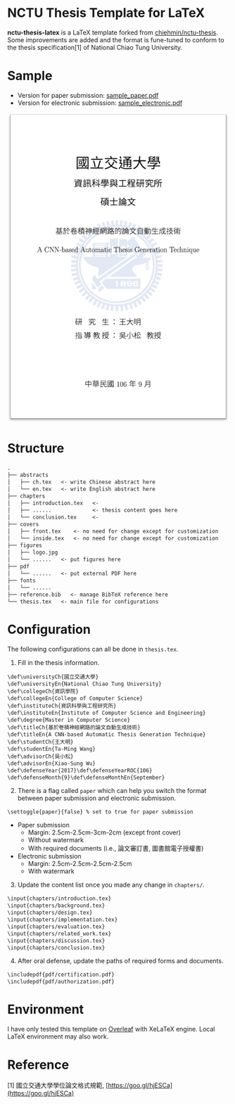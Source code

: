 NCTU Thesis Template for LaTeX
==============================

**nctu-thesis-latex** is a LaTeX template forked from [chiehmin/nctu-thesis](https://github.com/chiehmin/nctu-thesis). Some improvements are added and the format is fune-tuned to conform to the thesis specification[1] of National Chiao Tung University.

# Sample

- Version for paper submission: [sample_paper.pdf](sample_paper.pdf)
- Version for electronic submission: [sample_electronic.pdf](sample_electronic.pdf)

![](sample.png)

# Structure

```
.
├── abstracts
│   ├── ch.tex   <- write Chinese abstract here
│   └── en.tex   <- write English abstract here
├── chapters
│   ├── introduction.tex   <-
│   ├── ......             <- thesis content goes here
│   └── conclusion.tex     <-
├── covers
│   ├── front.tex    <- no need for change except for customization
│   └── inside.tex   <- no need for change except for customization
├── figures
│   ├── logo.jpg
│   └── ......   <- put figures here
├── pdf
│   └── ......   <- put external PDF here
├── fonts
│   └── ......
├── reference.bib   <- manage BibTeX reference here
└── thesis.tex   <- main file for configurations
```

# Configuration

The following configurations can all be done in `thesis.tex`.

1. Fill in the thesis information.

```
\def\universityCh{國立交通大學}
\def\universityEn{National Chiao Tung University}
\def\collegeCh{資訊學院}
\def\collegeEn{College of Computer Science}
\def\instituteCh{資訊科學與工程研究所}
\def\instituteEn{Institute of Computer Science and Engineering}
\def\degree{Master in Computer Science}
\def\titleCh{基於卷積神經網路的論文自動生成技術}
\def\titleEn{A CNN-based Automatic Thesis Generation Technique}
\def\studentCh{王大明}
\def\studentEn{Ta-Ming Wang}
\def\advisorCh{吳小松}
\def\advisorEn{Xiao-Sung Wu}
\def\defenseYear{2017}\def\defenseYearROC{106}
\def\defenseMonth{9}\def\defenseMonthEn{September}
```

2. There is a flag called `paper` which can help you switch the format between paper submission and electronic submission.

```
\settoggle{paper}{false} % set to true for paper submission
```

- Paper submission
    - Margin: 2.5cm-2.5cm-3cm-2cm (except front cover)
    - Without watermark
    - With required documents (i.e., 論文審訂書, 圖書館電子授權書)
- Electronic submission
    - Margin: 2.5cm-2.5cm-2.5cm-2.5cm
    - With watermark

3. Update the content list once you made any change in `chapters/`.

```
\input{chapters/introduction.tex}
\input{chapters/background.tex}
\input{chapters/design.tex}
\input{chapters/implementation.tex}
\input{chapters/evaluation.tex}
\input{chapters/related_work.tex}
\input{chapters/discussion.tex}
\input{chapters/conclusion.tex}
```

4. After oral defense, update the paths of required forms and documents.

```
\includepdf{pdf/certification.pdf}
\includepdf{pdf/authorization.pdf}
```

# Environment

I have only tested this template on [Overleaf](https://www.overleaf.com) with XeLaTeX engine. Local LaTeX environment may also work.

# Reference

[1] 國立交通大學學位論文格式規範, [https://goo.gl/hjESCa](https://goo.gl/hjESCa)
